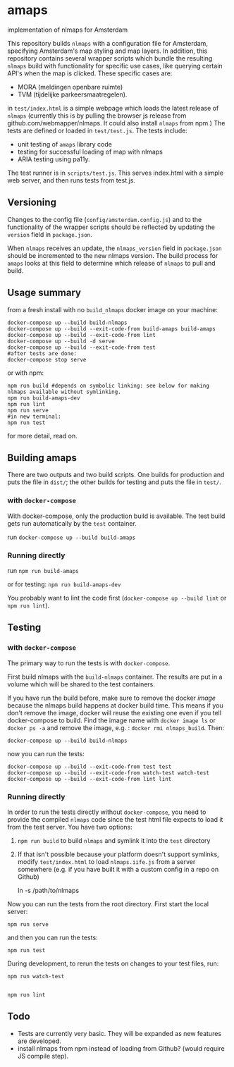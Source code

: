 # amaps
implementation of nlmaps for Amsterdam

This repository builds `nlmaps` with a configuration file for Amsterdam, specifying Amsterdam's map styling and map layers. In addition, this repository contains several wrapper scripts which bundle the resulting `nlmaps` build with functionality for specific use cases, like querying certain API's when the map is clicked. These specific cases are:

* MORA (meldingen openbare ruimte)
* TVM (tijdelijke parkeersmaatregelen).

in `test/index.html` is a simple webpage which loads the latest release of `nlmaps` (currently this is by pulling the browser js release from github.com/webmapper/nlmaps. It could also install `nlmaps` from npm.) The tests are defined or loaded in `test/test.js`. The tests include:

* unit testing of `amaps` library code
* testing for successful loading of map with nlmaps
* ARIA testing using pa11y.

The test runner is in `scripts/test.js`. This serves index.html with a simple web server, and then runs tests from test.js.


Versioning
----------
Changes to the config file (`config/amsterdam.config.js`) and to the functionality of the wrapper scripts should be reflected by updating the `version` field in `package.json`.

When `nlmaps` receives an update, the `nlmaps_version` field in `package.json` should be incremented to the new nlmaps version. The build process for `amaps` looks at this field to determine which release of `nlmaps` to pull and build.


Usage summary
-------------
from a fresh install with no `build_nlmaps` docker image on your machine:

    docker-compose up --build build-nlmaps
    docker-compose up --build --exit-code-from build-amaps build-amaps
    docker-compose up --build --exit-code-from lint
    docker-compose up --build -d serve
    docker-compose up --build --exit-code-from test
    #after tests are done:
    docker-compose stop serve
    
or with npm:

    npm run build #depends on symbolic linking: see below for making nlmaps available without symlinking.
    npm run build-amaps-dev
    npm run lint
    npm run serve
    #in new terminal:
    npm run test

for more detail, read on.

Building amaps
--------------

There are two outputs and two build scripts. One builds for production and puts the file in `dist/`; the other builds for testing and puts the file in `test/`.

### with `docker-compose`

With docker-compose, only the production build is available. The test build gets run automatically by the `test` container.

run `docker-compose up --build build-amaps`

### Running directly

run `npm run build-amaps`

or for testing: `npm run build-amaps-dev`

You probably want to lint the code first (`docker-compose up --build lint` or `npm run lint`).

Testing
-------

### with `docker-compose`

The primary way to run the tests is with `docker-compose`.

First build nlmaps with the `build-nlmaps` container. The results are put in a volume which will be shared to the test containers.

If you have run the build before, make sure to remove the docker _image_ because the nlmaps build happens at docker build time. This means if you don't remove the image, docker will reuse the existing one even if you tell docker-compose to build. Find the image name with `docker image ls` or `docker ps -a` and remove the image, e.g. : `docker rmi nlmaps_build`. Then:

    docker-compose up --build build-nlmaps

now you can run the tests:

    docker-compose up --build --exit-code-from test test
    docker-compose up --build --exit-code-from watch-test watch-test
    docker-compose up --build --exit-code-from lint lint

### Running directly
In order to run the tests directly without `docker-compose`, you need to provide the compiled `nlmaps` code since the test html file expects to load it from the test server. You have two options:

1. `npm run build` to build `nlmaps` and symlink it into the `test` directory
2. If that isn't possible because your platform doesn't support symlinks, modify `test/index.html` to load `nlmaps.iife.js` from a server somewhere (e.g. if you have built it with a custom config in a repo on Github)

    ln -s /path/to/nlmaps

Now you can run the tests from the root directory. First start the local server:

    npm run serve

and then you can run the tests:

    npm run test

During development, to rerun the tests on changes to your test files, run:

    npm run watch-test


    npm run lint

Todo
----
* Tests are currently very basic. They will be expanded as new features are developed.
* install nlmaps from npm instead of loading from Github? (would require JS compile step).
